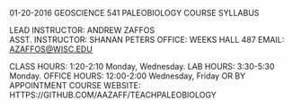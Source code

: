 01-20-2016
GEOSCIENCE 541
PALEOBIOLOGY
COURSE SYLLABUS

LEAD INSTRUCTOR: ANDREW ZAFFOS	
ASST. INSTRUCTOR: SHANAN PETERS 
OFFICE: WEEKS HALL 487
EMAIL: AZAFFOS@WISC.EDU

CLASS HOURS: 1:20-2:10 Monday, Wednesday.
LAB HOURS: 3:30-5:30 Monday.
OFFICE HOURS:	12:00-2:00 Wednesday, Friday OR BY APPOINTMENT
COURSE WEBSITE:	HTTPS://GITHUB.COM/AAZAFF/TEACHPALEOBIOLOGY
